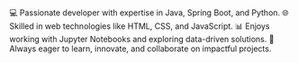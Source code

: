 💻 Passionate developer with expertise in Java, Spring Boot, and Python.
🌐 Skilled in web technologies like HTML, CSS, and JavaScript.
📊 Enjoys working with Jupyter Notebooks and exploring data-driven solutions.
🚀 Always eager to learn, innovate, and collaborate on impactful projects.


<!---
saita123/saita123 is a ✨ special ✨ repository because its `README.md` (this file) appears on your GitHub profile.
You can click the Preview link to take a look at your changes.
--->
